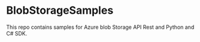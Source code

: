 # BlobStorageSamples
This repo contains samples for Azure blob Storage API Rest and Python and C# SDK.
